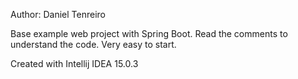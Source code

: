 Author: Daniel Tenreiro

Base example web project with Spring Boot. Read the comments to understand the code. Very easy to start.

Created with Intellij IDEA 15.0.3
